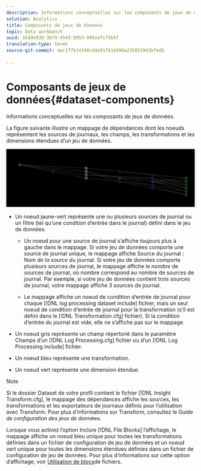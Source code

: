 ```yaml
---
description: Informations conceptuelles sur les composants de jeux de données.
solution: Analytics
title: Composants de jeux de données
topic: Data workbench
uuid: a5dde039-3b79-4543-9953-995eefc73b5f
translation-type: tm+mt
source-git-commit: aec1f7b14198cdde91f61d490a235022943bfedb

---
```



# Composants de jeux de données{#dataset-components}

Informations conceptuelles sur les composants de jeux de données.

La figure suivante illustre un mappage de dépendances dont les noeuds représentent les sources de journaux, les champs, les transformations et les dimensions étendues d’un jeu de données.

![](assets/vis_DependencyMap.png)

* Un noeud jaune-vert représente une ou plusieurs sources de journal ou un filtre (tel qu’une condition d’entrée dans le journal) défini dans le jeu de données.

   * Un noeud pour une source de journal s’affiche toujours plus à gauche dans le mappage. Si votre jeu de données comporte une source de journal unique, le mappage affiche Source du journal : Nom *de la source du* journal. Si votre jeu de données comporte plusieurs sources de journal, le mappage affiche le *nombre* de sources de journal, où nombre correspond au nombre de sources de journal. Par exemple, si votre jeu de données contient trois sources de journal, votre mappage affiche 3 sources de journal.

   * Le mappage affiche un noeud de condition d’entrée de journal pour chaque [!DNL log processing dataset include] fichier, mais un seul noeud de condition d’entrée de journal pour la transformation (s’il est défini dans le [!DNL Transformation.cfg] fichier). Si la condition d’entrée du journal est vide, elle ne s’affiche pas sur le mappage.

* Un noeud gris représente un champ répertorié dans le paramètre Champs d’un [!DNL Log Processing.cfg] fichier ou d’un [!DNL Log Processing include] fichier.

* Un noeud bleu représente une transformation.
* Un noeud vert représente une dimension étendue.

>[!NOTE]
>
>Si le dossier Dataset de votre profil contient le fichier [!DNL Insight Transform.cfg], le mappage des dépendances affiche les sources, les transformations et les exportateurs de journaux définis pour l’utilisation avec Transform. Pour plus d’informations sur Transform, consultez le Guide *de configuration des jeux de* données.

Lorsque vous activez l’option Inclure [!DNL File Blocks] l’affichage, le mappage affiche un noeud bleu unique pour toutes les transformations définies dans un fichier de configuration de jeu de données et un noeud vert unique pour toutes les dimensions étendues définies dans un fichier de configuration de jeu de données. Pour plus d’informations sur cette option d’affichage, voir [Utilisation de blocs](../../../../../home/c-get-started/c-admin-intrf/c-dataset-mgrs/c-dep-maps/c-wkg-file-blocks.md#concept-3652bbabfbd34449a5f842d8aa598efc)de fichiers.
